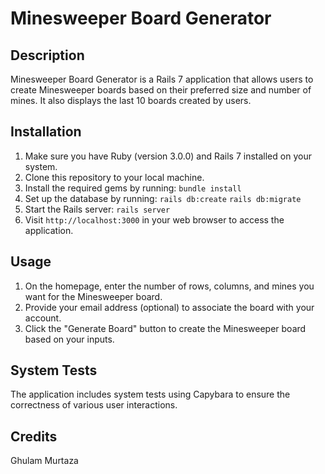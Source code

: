 # Minesweeper Board Generator

## Description

Minesweeper Board Generator is a Rails 7 application that allows users to create Minesweeper boards based on their preferred size and number of mines. It also displays the last 10 boards created by users.

## Installation

1. Make sure you have Ruby (version 3.0.0) and Rails 7 installed on your system.
2. Clone this repository to your local machine.
3. Install the required gems by running:
  `bundle install`
4. Set up the database by running:
  `rails db:create`
  `rails db:migrate`
5. Start the Rails server:
  `rails server`
6. Visit `http://localhost:3000` in your web browser to access the application.

## Usage

1. On the homepage, enter the number of rows, columns, and mines you want for the Minesweeper board.
2. Provide your email address (optional) to associate the board with your account.
3. Click the "Generate Board" button to create the Minesweeper board based on your inputs.

## System Tests

The application includes system tests using Capybara to ensure the correctness of various user interactions.

## Credits
Ghulam Murtaza
